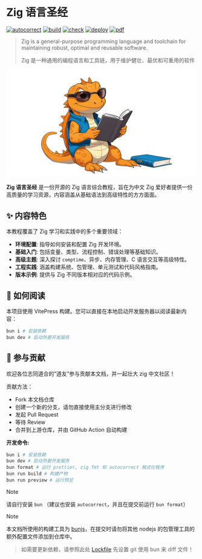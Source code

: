 # Zig 语言圣经

[![autocorrect](https://github.com/zigcc/zig-course/actions/workflows/autocorrect.yml/badge.svg)](https://github.com/zigcc/zig-course/actions/workflows/autocorrect.yml)
[![build](https://github.com/zigcc/zig-course/actions/workflows/build.yml/badge.svg)](https://github.com/zigcc/zig-course/actions/workflows/build.yml)
[![check](https://github.com/zigcc/zig-course/actions/workflows/check.yml/badge.svg)](https://github.com/zigcc/zig-course/actions/workflows/check.yml)
[![deploy](https://github.com/zigcc/zig-course/actions/workflows/deploy.yml/badge.svg)](https://github.com/zigcc/zig-course/actions/workflows/deploy.yml)
[![pdf](https://github.com/zigcc/zig-course/actions/workflows/pdf.yml/badge.svg)](https://github.com/zigcc/zig-course/actions/workflows/pdf.yml)

> Zig is a general-purpose programming language and toolchain for maintaining robust, optimal and reusable software.
>
> Zig 是一种通用的编程语言和工具链，用于维护健壮、最优和可重用的软件

![Cover Image](./course/public/cover_image.png "Cover Image")

**Zig 语言圣经** 是一份开源的 Zig 语言综合教程，旨在为中文 Zig 爱好者提供一份高质量的学习资源，内容涵盖从基础语法到高级特性的方方面面。

## ✨ 内容特色

本教程覆盖了 Zig 学习和实践中的多个重要领域：

- **环境配置**: 指导如何安装和配置 Zig 开发环境。
- **基础入门**: 包括变量、类型、流程控制、错误处理等基础知识。
- **高级主题**: 深入探讨 `comptime`、异步、内存管理、C 语言交互等高级特性。
- **工程实践**: 涵盖构建系统、包管理、单元测试和代码风格指南。
- **版本示例**: 提供与 Zig 不同版本相对应的代码示例。

## 🚀 如何阅读

本项目使用 VitePress 构建。您可以直接在本地启动开发服务器以阅读最新内容：

```sh
bun i # 安装依赖
bun dev # 启动热更开发服务
```

## 🤝 参与贡献

欢迎各位志同道合的“道友”参与贡献本文档，并一起壮大 zig 中文社区！

贡献方法：

- Fork 本文档仓库
- 创建一个新的分支，请勿直接使用主分支进行修改
- 发起 Pull Request
- 等待 Review
- 合并到上游仓库，并由 GitHub Action 自动构建

**开发命令:**

```sh
bun i # 安装依赖
bun dev # 启动热更开发服务
bun format # 运行 prettier, zig fmt 和 autocorrect 格式化程序
bun run build # 构建产物
bun run preview # 运行预览
```

> [!NOTE]
> 请自行安装 `bun` （建议也安装 `autocorrect`，并且在提交前运行 `bun format`）

> [!NOTE]
> 本文档所使用的构建工具为 [bunjs](https://bun.sh/)，在提交时请勿将其他 nodejs 的包管理工具的额外配置文件添加到仓库中。

> 如需要更新依赖，请参照此处 [Lockfile](https://bun.sh/docs/install/lockfile) 先设置 git 使用 bun 来 diff 文件！